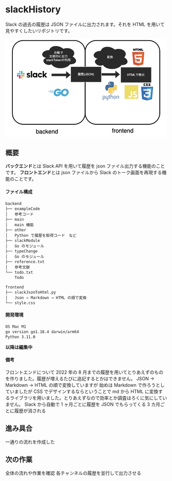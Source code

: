 # slackHistory

Slack の過去の履歴は JSON ファイルに出力されます。それを HTML を用いて見やすくしたいリポジトリです。

<p align="center">
<img src = "./images/flow.png" style ="width:466pt;height:auto;" />
</p>

## 概要

**バックエンド**とは Slack API を用いて履歴を json ファイル出力する機能のことです。
**フロントエンド**とは json ファイルから Slack のトーク画面を再現する機能のことです。
#### ファイル構成

```:バックエンド
backend
├── exampleCode
│   参考コード
├── main
│   main 機能
├── other
│   Python で履歴を取得コード　など
├── slackModule
│   Go のモジュール
├── typeChange
│   Go のモジュール
├── reference.txt
│   参考文献
└── todo.txt
    Todo
```

```:フロントエンド
frontend
├── slackJsonToHtml.py
│   Json → Markdown → HTML の順で変換
└── style.css
```

#### 開発環境

```:開発環境
OS Mac M1
go version go1.18.4 darwin/arm64
Python 3.11.0
```

**以降は編集中**

#### 備考


フロントエンドについて
2022 年の 8 月までの履歴を用いてとりあえずのものを作りました。履歴が増えるたびに追記するとかはできません。
JSON → Markdown → HTML の順で変換していますが
始めは Markdown で作ろうとしていましたが CSS でデザインするならということで md から HTML に変換するライブラリを用いました。とりあえずなので効率とか調査はろくに気にしていません。
Slack から自動で 1 ヶ月ごとに履歴を JSON でもらってくる
3 カ月ごとに履歴が消される

## 進み具合

一通りの流れを作成した

## 次の作業

全体の流れや作業を確認
各チャンネルの履歴を並行して出力させる
